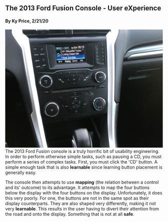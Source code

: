 ## The 2013 Ford Fusion Console - User eXperience
#### By Ky Price, 2/21/20

![alt text](../assets/fordfusion2013.jpg "Fusion Console")
The 2013 Ford Fusion console is a truly horrific bit of usability engineering. In order to perform otherwise simple tasks, such as pausing a CD, you must perform a series of complex tasks. First, you must click the 'CD' button. A simple enough task that is also **learnable** since learning button placement is generally easy. 

The console then attempts to use **mapping** (the relation between a control and its' outcome) to its advantage. It attempts to map the four buttons below the display with the four buttons on the display. Unfortunately, it does this very poorly. For one, the buttons are not in the same spot as their display counterparts. They are also shaped very differently, making it not very **learnable**. This results in the user having to divert their attention from the road and onto the display. Something that is not at all **safe**. 
